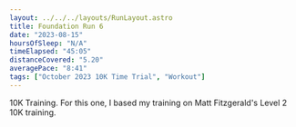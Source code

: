 ```yaml
---
layout: ../../../layouts/RunLayout.astro
title: Foundation Run 6
date: "2023-08-15"
hoursOfSleep: "N/A"
timeElapsed: "45:05"
distanceCovered: "5.20"
averagePace: "8:41"
tags: ["October 2023 10K Time Trial", "Workout"]
---
```


10K Training. For this one, I based my training on Matt Fitzgerald's Level 2 10K training.
